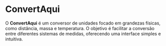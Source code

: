 # ConvertAqui
O **ConvertAqui** é um conversor de unidades focado em grandezas físicas, como distância, massa e temperatura. O objetivo é facilitar a conversão entre diferentes sistemas de medidas, oferecendo uma interface simples e intuitiva.  
